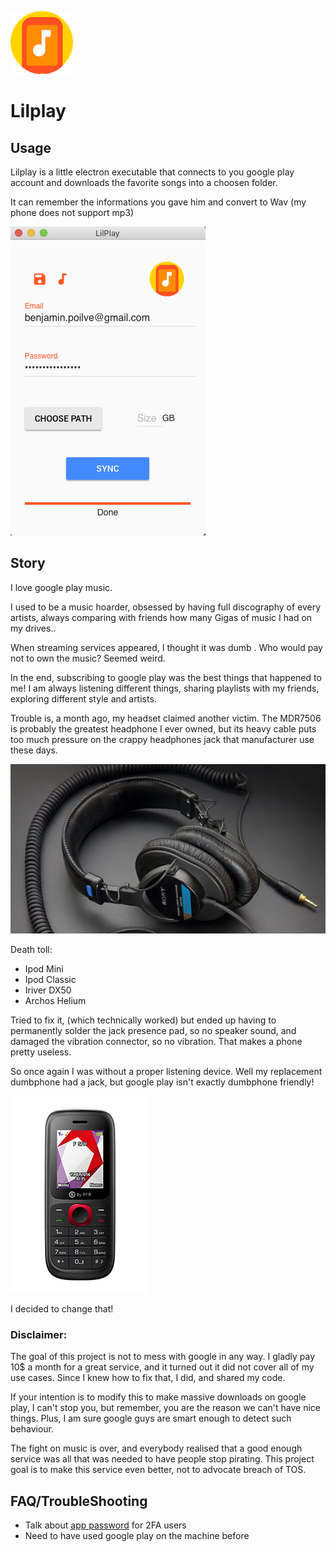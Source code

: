 

![ ](./static/ressources/logo.png)
# Lilplay

## Usage

Lilplay is a little electron executable that connects to you google play account and downloads the favorite songs into a choosen folder.

It can remember the informations you gave him and convert to Wav (my phone does not support mp3)


![ ](./static/ressources/screen.png)


## Story

I love google play music. 

I used to be a music hoarder, obsessed by having full discography of every artists, always comparing with friends how many Gigas of music I had on my drives.. 

When streaming services appeared, I thought it was dumb
. Who would pay not to own the music? Seemed weird. 

In the end, subscribing to google play was the best things that happened to me! I am always listening different things, sharing playlists with my friends, exploring different style and artists. 

Trouble is, a month ago, my headset claimed another victim. The MDR7506 is probably the greatest headphone I ever owned, but its heavy cable puts too much pressure on the crappy headphones jack that manufacturer use these days. 

![ the silent killer](./static/ressources/killer.jpg)


Death toll:

* Ipod Mini
* Ipod Classic
* Iriver DX50
* Archos Helium

Tried to fix it, (which technically worked) but ended up having to permanently solder the jack presence pad, so no speaker sound, and damaged the vibration connector, so no vibration. 
That makes a phone pretty useless.

So once again I was without a proper listening device. Well my replacement dumbphone had a jack, but google play isn't exactly dumbphone friendly!

![a new hope](./static/ressources/hope.png)

I decided to change that! 

### Disclaimer:

The goal of this project is not to mess with google in any way. I gladly pay 10$ a month for a great service, and it turned out it did not cover all of my use cases. Since I knew how to fix that, I did, and shared my code. 

If your intention is to modify this to make massive downloads on google play, I can't stop you, but remember, you are the reason we can't have nice things. Plus, I am sure google guys are smart enough to detect such behaviour. 

The fight on music is over, and everybody realised that a good enough service was all that was needed to have people stop pirating. This project goal is to make this service even better, not to advocate breach of TOS. 


## FAQ/TroubleShooting

* Talk about [app password](https://support.google.com/accounts/answer/185833?hl=fr) for 2FA users
* Need to have used google play on the machine before



